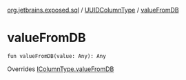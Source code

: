 [org.jetbrains.exposed.sql](../index.md) / [UUIDColumnType](index.md) / [valueFromDB](.)

# valueFromDB

`fun valueFromDB(value: Any): Any`

Overrides [IColumnType.valueFromDB](../-i-column-type/value-from-d-b.md)

